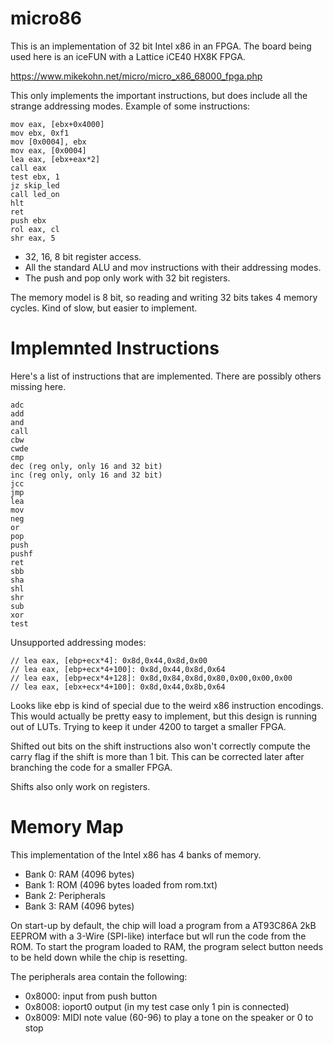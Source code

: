 # micro86

This is an implementation of 32 bit Intel x86 in an FPGA. The
board being used here is an iceFUN with a Lattice iCE40 HX8K FPGA.

https://www.mikekohn.net/micro/micro_x86_68000_fpga.php

This only implements the important instructions, but does include all
the strange addressing modes. Example of some instructions:

    mov eax, [ebx+0x4000]
    mov ebx, 0xf1
    mov [0x0004], ebx
    mov eax, [0x0004]
    lea eax, [ebx+eax*2]
    call eax
    test ebx, 1
    jz skip_led
    call led_on
    hlt
    ret
    push ebx
    rol eax, cl
    shr eax, 5

* 32, 16, 8 bit register access.
* All the standard ALU and mov instructions with their addressing modes.
* The push and pop only work with 32 bit registers.

The memory model is 8 bit, so reading and writing 32 bits takes 4 memory
cycles. Kind of slow, but easier to implement.

Implemnted Instructions
=======================

Here's a list of instructions that are implemented. There are possibly
others missing here.

    adc
    add
    and
    call
    cbw
    cwde
    cmp
    dec (reg only, only 16 and 32 bit)
    inc (reg only, only 16 and 32 bit)
    jcc
    jmp
    lea
    mov
    neg
    or
    pop
    push
    pushf
    ret
    sbb
    sha
    shl
    shr
    sub
    xor
    test

Unsupported addressing modes:

    // lea eax, [ebp+ecx*4]: 0x8d,0x44,0x8d,0x00
    // lea eax, [ebp+ecx*4+100]: 0x8d,0x44,0x8d,0x64
    // lea eax, [ebp+ecx*4+128]: 0x8d,0x84,0x8d,0x80,0x00,0x00,0x00
    // lea eax, [ebx+ecx*4+100]: 0x8d,0x44,0x8b,0x64

Looks like ebp is kind of special due to the weird x86 instruction
encodings. This would actually be pretty easy to implement, but
this design is running out of LUTs. Trying to keep it under 4200
to target a smaller FPGA.

Shifted out bits on the shift instructions also won't correctly
compute the carry flag if the shift is more than 1 bit. This can
be corrected later after branching the code for a smaller FPGA.

Shifts also only work on registers.

Memory Map
==========

This implementation of the Intel x86 has 4 banks of memory.

* Bank 0: RAM (4096 bytes)
* Bank 1: ROM (4096 bytes loaded from rom.txt)
* Bank 2: Peripherals
* Bank 3: RAM (4096 bytes)

On start-up by default, the chip will load a program from a AT93C86A
2kB EEPROM with a 3-Wire (SPI-like) interface but wll run the code
from the ROM. To start the program loaded to RAM, the program select
button needs to be held down while the chip is resetting.

The peripherals area contain the following:

* 0x8000: input from push button
* 0x8008: ioport0 output (in my test case only 1 pin is connected)
* 0x8009: MIDI note value (60-96) to play a tone on the speaker or 0 to stop

